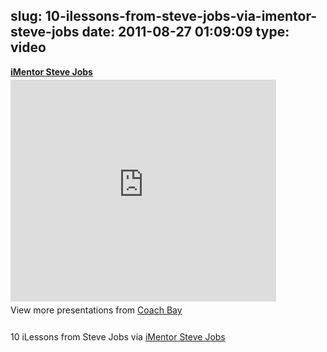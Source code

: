 slug: 10-ilessons-from-steve-jobs-via-imentor-steve-jobs
date: 2011-08-27 01:09:09
type: video
---

<div style="width:425px" id="__ss_9022108"> <strong style="display:block;margin:12px 0 4px"><a href="http://www.slideshare.net/TomasBay/imentor-steve-jobs" title="iMentor Steve Jobs" target="_blank">iMentor Steve Jobs</a></strong> <iframe src="http://www.slideshare.net/slideshow/embed_code/9022108" width="425" height="355" frameborder="0" marginwidth="0" marginheight="0" scrolling="no"></iframe> <div style="padding:5px 0 12px"> View more presentations from <a href="http://www.slideshare.net/TomasBay" target="_blank">Coach Bay</a> </div> </div>

10 iLessons from Steve Jobs via [iMentor Steve Jobs](http://www.slideshare.net/TomasBay/imentor-steve-jobs?from=ss_embed)
